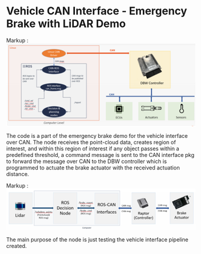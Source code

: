 # Vehicle CAN Interface - Emergency Brake with LiDAR Demo

Markup : ![picture alt](https://github.com/atefemran/Deep-Orange13-playground/blob/main/Vehicle%20CAN%20Interface%20-%20Emergency%20Brake%20with%20LiDAR%20Demo/images/readme01.PNG?raw=true)

The code is a part of the emergency brake demo for the vehicle interface over CAN. The node receives the point-cloud data, creates region of interest, and within this region of interest if any object passes within a predefined threshold, a command message is sent to the CAN interface pkg to forward the message over CAN to the DBW controller which is programmed to actuate the brake actuator with the received actuation distance.

Markup : ![picture alt](https://github.com/atefemran/Deep-Orange13-playground/blob/main/Vehicle%20CAN%20Interface%20-%20Emergency%20Brake%20with%20LiDAR%20Demo/images/readme02.PNG?raw=true)

The main purpose of the node is just testing the vehicle interface pipeline created.


